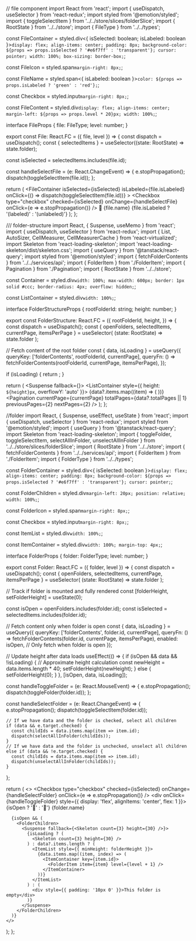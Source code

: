 // file component
import React from 'react';
import { useDispatch, useSelector } from 'react-redux';
import styled from '@emotion/styled';
import { toggleSelectItem } from '../../store/slices/folderSlice';
import { RootState } from '../../store';
import { FileType } from '../../types';

const FileContainer = styled.div<{ isSelected: boolean; isLabeled: boolean }>`
  display: flex;
  align-items: center;
  padding: 8px;
  background-color: ${props => props.isSelected ? '#e6f7ff' : 'transparent'};
  cursor: pointer;
  width: 100%;
  box-sizing: border-box;
`;

const FileIcon = styled.span`
  margin-right: 8px;
`;

const FileName = styled.span<{ isLabeled: boolean }>`
  color: ${props => props.isLabeled ? 'green' : 'red'};
`;

const Checkbox = styled.input`
  margin-right: 8px;
`;

const FileContent = styled.div`
  display: flex;
  align-items: center;
  margin-left: ${props => props.level * 20}px;
  width: 100%;
`;

interface FileProps {
  file: FileType;
  level: number;
}

export const File: React.FC<FileProps> = ({ file, level }) => {
  const dispatch = useDispatch();
  const { selectedItems } = useSelector((state: RootState) => state.folder);
  
  const isSelected = selectedItems.includes(file.id);
  
  const handleSelectFile = (e: React.ChangeEvent<HTMLInputElement>) => {
    e.stopPropagation();
    dispatch(toggleSelectItem(file.id));
  };
  
  return (
    <FileContainer 
      isSelected={isSelected} 
      isLabeled={file.isLabeled}
      onClick={() => dispatch(toggleSelectItem(file.id))}
    >
      <FileContent level={level}>
        <Checkbox 
          type="checkbox" 
          checked={isSelected}
          onChange={handleSelectFile}
          onClick={e => e.stopPropagation()}
        />
        <FileIcon>📄</FileIcon>
        <FileName isLabeled={file.isLabeled}>
          {file.name} {file.isLabeled ? '(labeled)' : '(unlabeled)'}
        </FileName>
      </FileContent>
    </FileContainer>
  );
};

/// folder-structure
import React, { Suspense, useMemo } from 'react';
import { useDispatch, useSelector } from 'react-redux';
import { List, AutoSizer, CellMeasurer, CellMeasurerCache } from 'react-virtualized';
import Skeleton from 'react-loading-skeleton';
import 'react-loading-skeleton/dist/skeleton.css';
import { useQuery } from '@tanstack/react-query';
import styled from '@emotion/styled';
import { fetchFolderContents } from '../../services/api';
import { FolderItem } from './FolderItem';
import { Pagination } from './Pagination';
import { RootState } from '../../store';

const Container = styled.div`
  width: 100%;
  max-width: 600px;
  border: 1px solid #ccc;
  border-radius: 4px;
  overflow: hidden;
`;

const ListContainer = styled.div`
  width: 100%;
`;

interface FolderStructureProps {
  rootFolderId: string;
  height: number;
}

export const FolderStructure: React.FC<FolderStructureProps> = ({
  rootFolderId,
  height,
}) => {
  const dispatch = useDispatch();
  const { openFolders, selectedItems, currentPage, itemsPerPage } = useSelector(
    (state: RootState) => state.folder
  );

  // Fetch content of the root folder
  const { data, isLoading } = useQuery({
    queryKey: ['folderContents', rootFolderId, currentPage],
    queryFn: () => fetchFolderContents(rootFolderId, currentPage, itemsPerPage),
  });

  if (isLoading) {
    return <Skeleton count={5} height={50} />;
  }

  return (
    <Container>
      <Suspense fallback={<Skeleton count={5} height={50} />}>
        <ListContainer style={{ height: `${height}px`, overflowY: 'auto' }}>
          {data?.items.map((item) => (
            <FolderItem key={item.id} item={item} level={0} />
          ))}
        </ListContainer>
        <Pagination
          currentPage={currentPage}
          totalPages={data?.totalPages || 1}
          previousPages={2}
          nextPages={2}
        />
      </Suspense>
    </Container>
  );
};

//folder
import React, { Suspense, useEffect, useState } from 'react';
import { useDispatch, useSelector } from 'react-redux';
import styled from '@emotion/styled';
import { useQuery } from '@tanstack/react-query';
import Skeleton from 'react-loading-skeleton';
import { 
  toggleFolder, 
  toggleSelectItem, 
  selectAllInFolder,
  unselectAllInFolder
} from '../../store/slices/folderSlice';
import { RootState } from '../../store';
import { fetchFolderContents } from '../../services/api';
import { FolderItem } from './FolderItem';
import { FolderType } from '../../types';

const FolderContainer = styled.div<{ isSelected: boolean }>`
  display: flex;
  align-items: center;
  padding: 8px;
  background-color: ${props => props.isSelected ? '#e6f7ff' : 'transparent'};
  cursor: pointer;
`;

const FolderChildren = styled.div`
  margin-left: 20px;
  position: relative;
  width: 100%;
`;

const FolderIcon = styled.span`
  margin-right: 8px;
`;

const Checkbox = styled.input`
  margin-right: 8px;
`;

const ItemList = styled.div`
  width: 100%;
`;

const ItemContainer = styled.div`
  width: 100%;
  margin-top: 4px;
`;

interface FolderProps {
  folder: FolderType;
  level: number;
}

export const Folder: React.FC<FolderProps> = ({ folder, level }) => {
  const dispatch = useDispatch();
  const { openFolders, selectedItems, currentPage, itemsPerPage } = useSelector(
    (state: RootState) => state.folder
  );
  
  // Track if folder is mounted and fully rendered
  const [folderHeight, setFolderHeight] = useState<number>(0);
  
  const isOpen = openFolders.includes(folder.id);
  const isSelected = selectedItems.includes(folder.id);
  
  // Fetch content only when folder is open
  const { data, isLoading } = useQuery({
    queryKey: ['folderContents', folder.id, currentPage],
    queryFn: () => fetchFolderContents(folder.id, currentPage, itemsPerPage),
    enabled: isOpen, // Only fetch when folder is open
  });
  
  // Update height after data loads
  useEffect(() => {
    if (isOpen && data && !isLoading) {
      // Approximate height calculation
      const newHeight = data.items.length * 40;
      setFolderHeight(newHeight);
    } else {
      setFolderHeight(0);
    }
  }, [isOpen, data, isLoading]);
  
  const handleToggleFolder = (e: React.MouseEvent) => {
    e.stopPropagation();
    dispatch(toggleFolder(folder.id));
  };
  
  const handleSelectFolder = (e: React.ChangeEvent<HTMLInputElement>) => {
    e.stopPropagation();
    dispatch(toggleSelectItem(folder.id));
    
    // If we have data and the folder is checked, select all children
    if (data && e.target.checked) {
      const childIds = data.items.map(item => item.id);
      dispatch(selectAllInFolder(childIds));
    } 
    // If we have data and the folder is unchecked, unselect all children
    else if (data && !e.target.checked) {
      const childIds = data.items.map(item => item.id);
      dispatch(unselectAllInFolder(childIds));
    }
  };
  
  return (
    <>
      <FolderContainer isSelected={isSelected}>
        <Checkbox 
          type="checkbox" 
          checked={isSelected}
          onChange={handleSelectFolder}
          onClick={e => e.stopPropagation()}
        />
        <div onClick={handleToggleFolder} style={{ display: 'flex', alignItems: 'center', flex: 1 }}>
          <FolderIcon>{isOpen ? '📂' : '📁'}</FolderIcon>
          <span>{folder.name}</span>
        </div>
      </FolderContainer>
      
      {isOpen && (
        <FolderChildren>
          <Suspense fallback={<Skeleton count={3} height={30} />}>
            {isLoading ? (
              <Skeleton count={3} height={30} />
            ) : data?.items.length ? (
              <ItemList style={{ minHeight: folderHeight }}>
                {data.items.map((item, index) => (
                  <ItemContainer key={item.id}>
                    <FolderItem item={item} level={level + 1} />
                  </ItemContainer>
                ))}
              </ItemList>
            ) : (
              <div style={{ padding: '10px 0' }}>This folder is empty</div>
            )}
          </Suspense>
        </FolderChildren>
      )}
    </>
  );
};